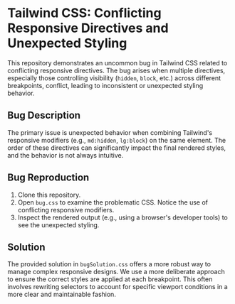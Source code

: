 # Tailwind CSS: Conflicting Responsive Directives and Unexpected Styling

This repository demonstrates an uncommon bug in Tailwind CSS related to conflicting responsive directives.  The bug arises when multiple directives, especially those controlling visibility (`hidden`, `block`, etc.) across different breakpoints, conflict, leading to inconsistent or unexpected styling behavior.

## Bug Description

The primary issue is unexpected behavior when combining Tailwind's responsive modifiers (e.g., `md:hidden`, `lg:block`) on the same element.  The order of these directives can significantly impact the final rendered styles, and the behavior is not always intuitive.

## Bug Reproduction

1. Clone this repository.
2. Open `bug.css` to examine the problematic CSS. Notice the use of conflicting responsive modifiers.
3. Inspect the rendered output (e.g., using a browser's developer tools) to see the unexpected styling.

## Solution

The provided solution in `bugSolution.css` offers a more robust way to manage complex responsive designs. We use a more deliberate approach to ensure the correct styles are applied at each breakpoint.  This often involves rewriting selectors to account for specific viewport conditions in a more clear and maintainable fashion.